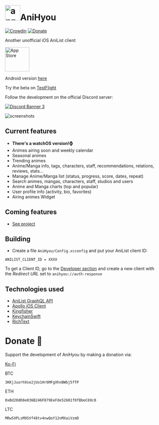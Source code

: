 # <img alt="app-icon" height="50" src="https://github.com/axiel7/AniHyou-android/blob/master/app/src/main/res/mipmap-hdpi/ic_launcher_round.webp"/>AniHyou

[![Crowdin](https://badges.crowdin.net/anihyou/localized.svg)](https://crowdin.com/project/anihyou)
[![Donate](https://img.shields.io/badge/buy%20me%20a%20coffee-donate-yellow.svg)](https://ko-fi.com/axiel7)

Another unofficial iOS AniList client

[<img alt="App Store" height="80" src="https://github.com/axiel7/AniHyou/blob/main/AppStore-badge.png?raw=true"/>](https://apps.apple.com/us/app/anihyou/id1635777325)

Android version [here](https://github.com/axiel7/AniHyou-android)

Try the beta on [TestFlight](https://testflight.apple.com/join/Om3OIlKd)

Follow the development on the official Discord server:

[![Discord Banner 3](https://discordapp.com/api/guilds/741059285122940928/widget.png?style=banner2)](https://discord.gg/CTv3WdfxHh)

![screenshots](https://axiel7.github.io/anihyou.39100785.png)

## Current features
- **There's a watchOS version!⌚️**
- Animes airing soon and weekly calendar
- Seasonal animes
- Trending animes
- Anime/Manga info, tags, characters, staff, recommendations, relations, reviews, stats...
- Manage Anime/Manga list (status, progress, score, dates, repeat)
- Search animes, mangas, characters, staff, studios and users
- Anime and Manga charts (top and popular)
- User profile info (activity, bio, favorites)
- Airing animes Widget

## Coming features
- [See project](https://github.com/users/axiel7/projects/2/views/1)

## Building
- Create a file `AniHyou/Config.xcconfig` and put your AniList client ID:
```
ANILIST_CLIENT_ID = XXXX
```

To get a Client ID, go to the [Developer section](https://anilist.co/settings/developer) and create a new client with the *Redirect URL* set to `anihyou://auth-response`

## Technologies used
- [AniList GraphQL API](https://github.com/AniList/ApiV2-GraphQL-Docs)
- [Apollo iOS Client](https://github.com/apollographql/apollo-ios)
- [Kingfisher](https://github.com/onevcat/Kingfisher)
- [KeychainSwift](https://github.com/evgenyneu/keychain-swift)
- [RichText](https://github.com/NuPlay/RichText)

# Donate 💸
Support the development of AniHyou by making a donation via:

[Ko-Fi](https://ko-fi.com/axiel7)

BTC
```
3KKjJuorh9se2jUo1Hr6MFgXhnBWbj5fTP
```

ETH
```
0xBd20dD0e036B246F879EeFde52601f0fBbeC69c0
```

LTC
```
MRw5XPLsM9SVf48tv4nwQoY12nMXaiVzmD
```

